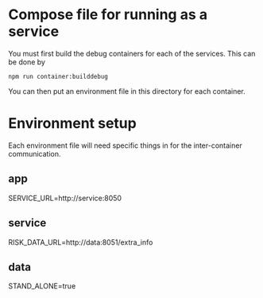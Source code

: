 # Compose file for running as a service

You must first build the debug containers for each of the services. This can be done by

`npm run container:builddebug`

You can then put an environment file in this directory for each container.

# Environment setup

Each environment file will need specific things in for the inter-container communication.

## app

SERVICE_URL=http://service:8050

## service

RISK_DATA_URL=http://data:8051/extra_info

## data

STAND_ALONE=true
